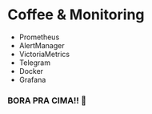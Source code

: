 # Coffee & Monitoring

- Prometheus
- AlertManager
- VictoriaMetrics
- Telegram
- Docker
- Grafana

### BORA PRA CIMA!! :rocket:
